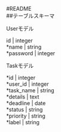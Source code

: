 #README  
##テーブルスキーマ  

Userモデル  

  id | integer  
  *name | string  
  *password | integer  
    
Taskモデル    

   *id | integer  
   *user_id | integer  
   *task_name | string  
   *details | text  
   *deadline | date  
   *status | string  
   *priority | string  
   *label | string  
